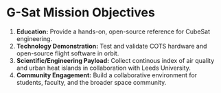 # G-Sat Mission Objectives

1. **Education:** Provide a hands-on, open-source reference for CubeSat engineering.
2. **Technology Demonstration:** Test and validate COTS hardware and open-source flight software in orbit.
3. **Scientific/Engineering Payload:** Collect continous index of air quality and urban heat islands in collaboration with Leeds University.
4. **Community Engagement:** Build a collaborative environment for students, faculty, and the broader space community.